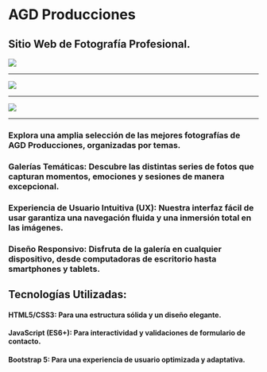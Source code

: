 # AGD Producciones
## Sitio Web de Fotografía Profesional. 

<img align="center" src="https://res.cloudinary.com/danjwp1pg/image/upload/v1697124733/AGD%20Producciones/p5lwon4xfxjxw9ircdor.jpg">
<hr/>

<img align="center" src="https://res.cloudinary.com/danjwp1pg/image/upload/v1697127056/AGD%20Producciones/l3ibygdp4pmzwec4ehb3.png">
<hr/>

<img align="center" src="https://res.cloudinary.com/danjwp1pg/image/upload/v1697130335/AGD%20Producciones/rbdgeepk9d44tu8lvzkm.png">
<hr/>

### Explora una amplia selección de las mejores fotografías de AGD Producciones, organizadas por temas.

### Galerías Temáticas: Descubre las distintas series de fotos que capturan momentos, emociones y sesiones de manera excepcional.

### Experiencia de Usuario Intuitiva (UX): Nuestra interfaz fácil de usar garantiza una navegación fluida y una inmersión total en las imágenes.

### Diseño Responsivo: Disfruta de la galería en cualquier dispositivo, desde computadoras de escritorio hasta smartphones y tablets.

## Tecnologías Utilizadas:
#### HTML5/CSS3: Para una estructura sólida y un diseño elegante.
#### JavaScript (ES6+): Para interactividad y validaciones de formulario de contacto.
#### Bootstrap 5: Para una experiencia de usuario optimizada y adaptativa.
